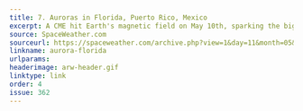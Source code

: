 ```yaml
---
title: 7. Auroras in Florida, Puerto Rico, Mexico
excerpt: A CME hit Earth's magnetic field on May 10th, sparking the biggest geomagnetic storm in more than 20 years--an extreme category G5 event.
source: SpaceWeather.com
sourceurl: https://spaceweather.com/archive.php?view=1&day=11&month=05&year=2024
linkname: aurora-florida
urlparams: 
headerimage: arw-header.gif
linktype: link
order: 4
issue: 362
---
```

